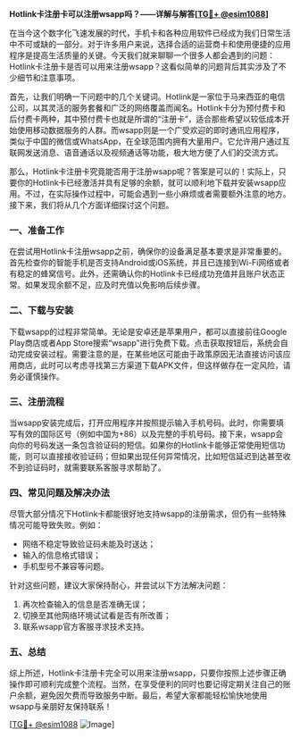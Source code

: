 **Hotlink卡注册卡可以注册wsapp吗？——详解与解答[[TG💪+ @esim1088](https://t.me/s/esim1088)]**

在当今这个数字化飞速发展的时代，手机卡和各种应用软件已经成为我们日常生活中不可或缺的一部分。对于许多用户来说，选择合适的运营商卡和使用便捷的应用程序是提高生活质量的关键。今天我们就来聊聊一个很多人都会遇到的问题：Hotlink卡注册卡是否可以用来注册wsapp？这看似简单的问题背后其实涉及了不少细节和注意事项。

首先，让我们明确一下问题中的几个关键词。Hotlink是一家位于马来西亚的电信公司，以其灵活的服务套餐和广泛的网络覆盖而闻名。Hotlink卡分为预付费卡和后付费卡两种，其中预付费卡也就是所谓的“注册卡”，适合那些希望以较低成本开始使用移动数据服务的人群。而wsapp则是一个广受欢迎的即时通讯应用程序，类似于中国的微信或WhatsApp，在全球范围内拥有大量用户。它允许用户通过互联网发送消息、语音通话以及视频通话等功能，极大地方便了人们的交流方式。

那么，Hotlink卡注册卡究竟能否用于注册wsapp呢？答案是可以的！实际上，只要你的Hotlink卡已经激活并具有足够的余额，就可以顺利地下载并安装wsapp应用。不过，在实际操作过程中，可能会遇到一些小麻烦或者需要额外注意的地方。接下来，我们将从几个方面详细探讨这个问题。

### **一、准备工作**
在尝试用Hotlink卡注册wsapp之前，确保你的设备满足基本要求是非常重要的。首先检查你的智能手机是否支持Android或iOS系统，并且已连接到Wi-Fi网络或者有稳定的蜂窝信号。此外，还需确认你的Hotlink卡已经成功充值并且账户状态正常。如果发现余额不足，应及时充值以免影响后续步骤。

### **二、下载与安装**
下载wsapp的过程非常简单。无论是安卓还是苹果用户，都可以直接前往Google Play商店或者App Store搜索“wsapp”进行免费下载。点击获取按钮后，系统会自动完成安装过程。需要注意的是，在某些地区可能由于政策原因无法直接访问该应用商店，此时可以考虑寻找第三方渠道下载APK文件，但这样做存在一定风险，请务必谨慎操作。

### **三、注册流程**
当wsapp安装完成后，打开应用程序并按照提示输入手机号码。此时，你需要填写有效的国际区号（例如中国为+86）以及完整的手机号码。接下来，wsapp会向你的号码发送一条包含验证码的短信。如果你的Hotlink卡能够正常使用短信功能，则可以直接接收验证码；但如果出现任何异常情况，比如短信延迟到达甚至收不到验证码时，就需要联系客服寻求帮助了。

### **四、常见问题及解决办法**
尽管大部分情况下Hotlink卡都能很好地支持wsapp的注册需求，但仍有一些特殊情况可能导致失败。例如：
- 网络不稳定导致验证码未能及时送达；
- 输入的信息格式错误；
- 手机型号不兼容等问题。

针对这些问题，建议大家保持耐心，并尝试以下方法解决问题：
1. 再次检查输入的信息是否准确无误；
2. 切换至其他网络环境试试看是否有所改善；
3. 联系wsapp官方客服寻求技术支持。

### **五、总结**
综上所述，Hotlink卡注册卡完全可以用来注册wsapp，只要你按照上述步骤正确操作即可顺利完成整个流程。当然，在享受便利的同时也要记得定期关注自己的账户余额，避免因欠费而导致服务中断。最后，希望大家都能轻松愉快地使用wsapp与亲朋好友保持联系！

[[TG💪+ @esim1088](https://t.me/s/esim1088) ![Image](https://i.postimg.cc/4NQfJmqS/Snipaste-2025-05-13-00-14-12.png)]